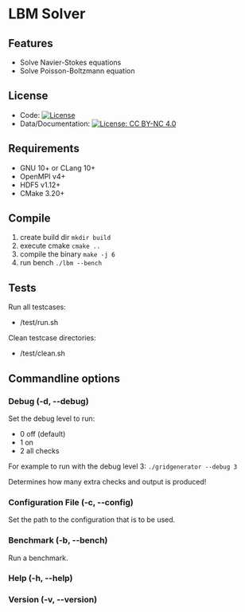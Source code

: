 # LBM Solver

## Features
- Solve Navier-Stokes equations
- Solve Poisson-Boltzmann equation


## License
- Code: [![License](https://img.shields.io/badge/License-BSD_3--Clause-blue.svg)](https://opensource.org/licenses/BSD-3-Clause)
- Data/Documentation: [![License: CC BY-NC 4.0](https://img.shields.io/badge/License-CC_BY--NC_4.0-blue.svg)](https://creativecommons.org/licenses/by-nc/4.0/)

## Requirements

* GNU 10+ or CLang 10+
* OpenMPI v4+
* HDF5 v1.12+
* CMake 3.20+

## Compile

1) create build dir
   ```mkdir build```
2) execute cmake
   ```cmake ..```
3) compile the binary
   ```make -j 6```
4) run bench
   ```./lbm --bench```
   
## Tests

Run all testcases:
* /test/run.sh

Clean testcase directories:
* /test/clean.sh

## Commandline options

### Debug (-d, --debug)

Set the debug level to run:

- 0 off (default)
- 1 on
- 2 all checks

For example to run with the debug level 3:
```./gridgenerator --debug 3```

Determines how many extra checks and output is produced!

### Configuration File (-c, --config)

Set the path to the configuration that is to be used.

### Benchmark (-b, --bench)

Run a benchmark.

### Help (-h, --help)

### Version (-v, --version)

